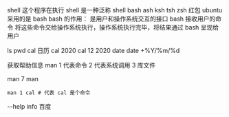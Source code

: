 shell 这个程序在执行 shell 是一种泛称
shell bash ash ksh tsh zsh
红包 ubuntu 采用的是 bash
bash 的作用： 是用户和操作系统交互的接口
bash 接收用户的命令 将这些命令交给操作系统执行，操作系统执行完毕，将结果通过 bash 呈现给用户





ls pwd
cal 日历
cal 2020
cal 12 2020
date
date +%Y/%m/%d

获取帮助信息
man
1 代表命令
2 代表系统调用
3 库文件

man 7 man
```shell
man 1 cal # 代表 cal 是个命令

```
--help
info
百度


